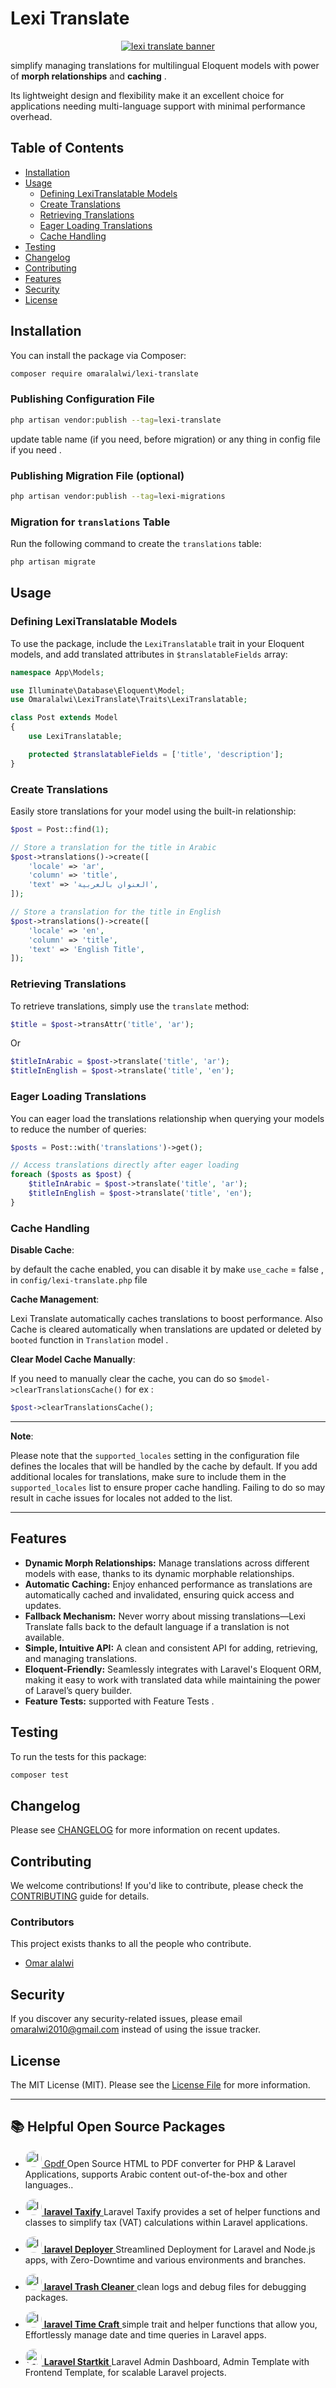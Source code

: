 # Lexi Translate

<p align="center">
  <a href="https://omaralalwi.github.io/lexi-translate" target="_blank">
    <img src="https://raw.githubusercontent.com/omaralalwi/lexi-translate/master/public/images/lexi-translate-banner.jpg" alt="lexi translate banner">
  </a>
</p>

simplify managing translations for multilingual Eloquent models with power of **morph relationships** and **caching** .

Its lightweight design and flexibility make it an excellent choice for applications needing multi-language support with minimal performance overhead.

## Table of Contents

- [Installation](#installation)
- [Usage](#usage)
  - [Defining LexiTranslatable Models](#defining-lexitranslatable-models)
  - [Create Translations](#Create-translations)
  - [Retrieving Translations](#retrieving-translations)
  - [Eager Loading Translations](#eager-loading-translations)
  - [Cache Handling](#cache-handling)
- [Testing](#testing)
- [Changelog](#changelog)
- [Contributing](#contributing)
- [Features](#features)
- [Security](#security)
- [License](#license)

## Installation

You can install the package via Composer:

```bash
composer require omaralalwi/lexi-translate
```

### Publishing Configuration File

```bash
php artisan vendor:publish --tag=lexi-translate
```

update table name (if you need, before migration) or any thing in config file if you need .

### Publishing Migration File (optional)

```bash
php artisan vendor:publish --tag=lexi-migrations
```

### Migration for `translations` Table

Run the following command to create the `translations` table:

```bash
php artisan migrate
```

## Usage

### Defining LexiTranslatable Models

To use the package, include the `LexiTranslatable` trait in your Eloquent models, and add translated attributes in `$translatableFields` array:

```php
namespace App\Models;

use Illuminate\Database\Eloquent\Model;
use Omaralalwi\LexiTranslate\Traits\LexiTranslatable;

class Post extends Model
{
    use LexiTranslatable;

    protected $translatableFields = ['title', 'description'];
}
```

### Create Translations

Easily store translations for your model using the built-in relationship:

```php
$post = Post::find(1);

// Store a translation for the title in Arabic
$post->translations()->create([
    'locale' => 'ar',
    'column' => 'title',
    'text' => 'العنوان بالعربية',
]);

// Store a translation for the title in English
$post->translations()->create([
    'locale' => 'en',
    'column' => 'title',
    'text' => 'English Title',
]);

```

### Retrieving Translations

To retrieve translations, simply use the `translate` method:

```php
$title = $post->transAttr('title', 'ar');
```
Or
```php
$titleInArabic = $post->translate('title', 'ar');
$titleInEnglish = $post->translate('title', 'en');
```

### Eager Loading Translations

You can eager load the translations relationship when querying your models to reduce the number of queries:

```php
$posts = Post::with('translations')->get();

// Access translations directly after eager loading
foreach ($posts as $post) {
    $titleInArabic = $post->translate('title', 'ar');
    $titleInEnglish = $post->translate('title', 'en');
}
```

### Cache Handling

**Disable Cache**:

by default the cache enabled, you can disable it  by make `use_cache` = false , in `config/lexi-translate.php` file

**Cache Management**:

Lexi Translate automatically caches translations to boost performance.
Also Cache is cleared automatically when translations are updated or deleted by `booted` function in `Translation` model .

**Clear Model Cache Manually**:

If you need to manually clear the cache, you can do so `$model->clearTranslationsCache()` for ex :

```php
$post->clearTranslationsCache();
```

---
**Note**:

Please note that the `supported_locales` setting in the configuration file defines the locales that will be handled by the cache by default. 
If you add additional locales for translations, make sure to include them in the `supported_locales` list to ensure proper cache handling. Failing to do so may result in cache issues for locales not added to the list.

---

## Features

- **Dynamic Morph Relationships:** Manage translations across different models with ease, thanks to its dynamic morphable relationships.
- **Automatic Caching:** Enjoy enhanced performance as translations are automatically cached and invalidated, ensuring quick access and updates.
- **Fallback Mechanism:** Never worry about missing translations—Lexi Translate falls back to the default language if a translation is not available.
- **Simple, Intuitive API:** A clean and consistent API for adding, retrieving, and managing translations.
- **Eloquent-Friendly:** Seamlessly integrates with Laravel's Eloquent ORM, making it easy to work with translated data while maintaining the power of Laravel’s query builder.
- **Feature Tests:** supported with Feature Tests .

## Testing

To run the tests for this package:

```bash
composer test
```

## Changelog

Please see [CHANGELOG](CHANGELOG.md) for more information on recent updates.

## Contributing

We welcome contributions! If you'd like to contribute, please check the [CONTRIBUTING](CONTRIBUTING.md) guide for details.

### Contributors

This project exists thanks to all the people who contribute.

- [Omar alalwi](https://github.com/omaralalwi)

## Security

If you discover any security-related issues, please email [omaralwi2010@gmail.com](mailto:omaralwi2010@gmail.com) instead of using the issue tracker.

## License

The MIT License (MIT). Please see the [License File](LICENSE.md) for more information.

 ---

 
## 📚 Helpful Open Source Packages
  
- <a href="https://github.com/omaralalwi/Gpdf"><img src="https://raw.githubusercontent.com/omaralalwi/Gpdf/master/public/images/gpdf-banner-bg.jpg" width="26" height="26" style="border-radius:13px;" alt="laravel Taxify" /> Gpdf </a> Open Source HTML to PDF converter for PHP & Laravel Applications, supports Arabic content out-of-the-box and other languages..

- <a href="https://github.com/omaralalwi/laravel-taxify"><img src="https://raw.githubusercontent.com/omaralalwi/laravel-taxify/master/public/images/taxify.jpg" width="26" height="26" style="border-radius:13px;" alt="laravel Taxify" /> **laravel Taxify** </a> Laravel Taxify provides a set of helper functions and classes to simplify tax (VAT) calculations within Laravel applications.

- <a href="https://github.com/omaralalwi/laravel-deployer"><img src="https://raw.githubusercontent.com/omaralalwi/laravel-deployer/master/public/images/deployer.jpg" width="26" height="26" style="border-radius:13px;" alt="laravel Deployer" /> **laravel Deployer** </a> Streamlined Deployment for Laravel and Node.js apps, with Zero-Downtime and various environments and branches.

- <a href="https://github.com/omaralalwi/laravel-trash-cleaner"><img src="https://raw.githubusercontent.com/omaralalwi/laravel-trash-cleaner/master/public/images/laravel-trash-cleaner.jpg" width="26" height="26" style="border-radius:13px;" alt="laravel Trash Cleaner" /> **laravel Trash Cleaner** </a>clean logs and debug files for debugging packages.

- <a href="https://github.com/omaralalwi/laravel-time-craft"><img src="https://raw.githubusercontent.com/omaralalwi/laravel-time-craft/master/public/images/laravel-time-craft.jpg" width="26" height="26" style="border-radius:13px;" alt="laravel Trash Cleaner" /> **laravel Time Craft** </a>simple trait and helper functions that allow you, Effortlessly manage date and time queries in Laravel apps.

- <a href="https://github.com/omaralalwi/laravel-startkit"><img src="https://raw.githubusercontent.com/omaralalwi/laravel-startkit/master/public/screenshots/backend-rtl.png" width="26" height="26" style="border-radius:13px;" alt="Laravel Startkit" /> **Laravel Startkit** </a>  Laravel Admin Dashboard, Admin Template with Frontend Template, for scalable Laravel projects.
